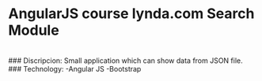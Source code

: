 # AngularJS course lynda.com Search Module
<br>
### Discripcion:
Small application which can show data from JSON file.
### Technology:
-Angular JS
-Bootstrap

